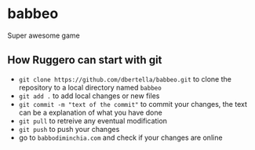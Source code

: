 # babbeo
Super awesome game

## How Ruggero can start with git
- `git clone https://github.com/dbertella/babbeo.git` to clone the repository to a local directory named `babbeo`
- `git add .` to add local changes or new files
- `git commit -m "text of the commit"` to commit your changes, the text can be a explanation of what you have done
- `git pull` to retreive any eventual modification
- `git push` to push your changes
- go to `babbodiminchia.com` and check if your changes are online
